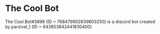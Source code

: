 # The Cool Bot
The Cool Bot#3898 (ID = 768479902839603250) is a discord bot created by parzivel_1 (ID = 643853842441830400)

